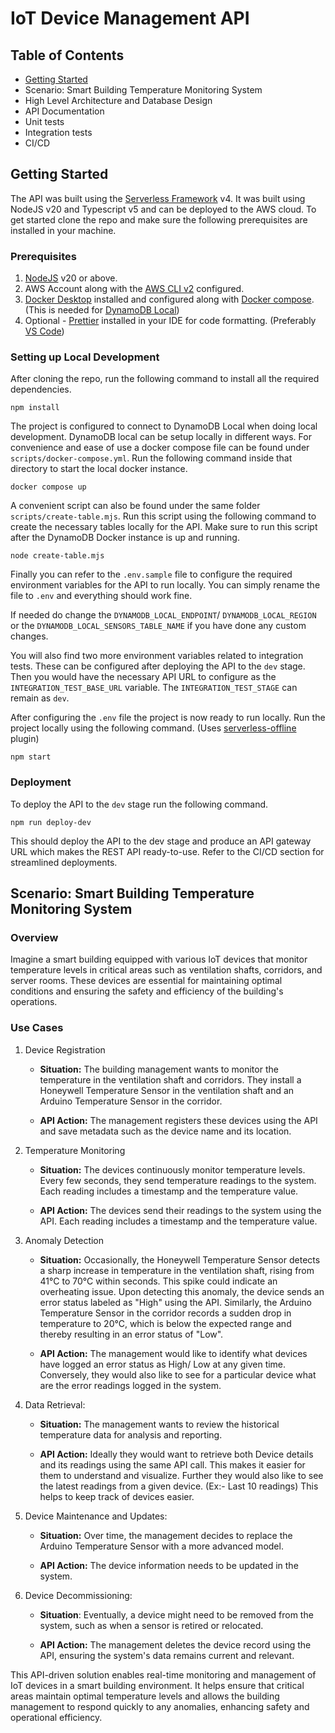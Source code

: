 # IoT Device Management API

## Table of Contents

- [Getting Started](https://github.com/keshav1002/iot-device-management-api?tab=readme-ov-file#getting-started)
- Scenario: Smart Building Temperature Monitoring System
- High Level Architecture and Database Design
- API Documentation
- Unit tests
- Integration tests
- CI/CD

## Getting Started

The API was built using the [Serverless Framework](https://www.serverless.com/) v4. It was built using NodeJS v20 and Typescript v5 and can be deployed to the AWS cloud. To get started clone the repo and make sure the following prerequisites are installed in your machine.

### Prerequisites

1. [NodeJS](https://nodejs.org/) v20 or above.
2. AWS Account along with the [AWS CLI v2](https://docs.aws.amazon.com/cli/latest/userguide/getting-started-install.html) configured.
3. [Docker Desktop](https://www.docker.com/products/docker-desktop/) installed and configured along with [Docker compose](https://docs.docker.com/compose/install/). (This is needed for [DynamoDB Local](https://docs.aws.amazon.com/amazondynamodb/latest/developerguide/DynamoDBLocal.DownloadingAndRunning.html#docker))
4. Optional - [Prettier](https://prettier.io/docs/en/editors) installed in your IDE for code formatting. (Preferably [VS Code](https://code.visualstudio.com/download))

### Setting up Local Development

After cloning the repo, run the following command to install all the required dependencies.

```
npm install
```

The project is configured to connect to DynamoDB Local when doing local development. DynamoDB local can be setup locally in different ways. For convenience and ease of use a docker compose file can be found under `scripts/docker-compose.yml`. Run the following command inside that directory to start the local docker instance.

```
docker compose up
```

A convenient script can also be found under the same folder `scripts/create-table.mjs`. Run this script using the following command to create the necessary tables locally for the API. Make sure to run this script after the DynamoDB Docker instance is up and running.

```
node create-table.mjs
```

Finally you can refer to the `.env.sample` file to configure the required environment variables for the API to run locally. You can simply rename the file to `.env` and everything should work fine. 

If needed do change the `DYNAMODB_LOCAL_ENDPOINT`/ `DYNAMODB_LOCAL_REGION` or the `DYNAMODB_LOCAL_SENSORS_TABLE_NAME` if you have done any custom changes.

You will also find two more environment variables related to integration tests. These can be configured after deploying the API to the `dev` stage. Then you would have the necessary API URL to configure as the `INTEGRATION_TEST_BASE_URL` variable. The `INTEGRATION_TEST_STAGE` can remain as `dev`.

After configuring the `.env` file the project is now ready to run locally. Run the project locally using the following command. (Uses [serverless-offline](https://www.serverless.com/plugins/serverless-offline) plugin)

```
npm start
```

### Deployment

To deploy the API to the `dev` stage run the following command.

```
npm run deploy-dev
```

This should deploy the API to the dev stage and produce an API gateway URL which makes the REST API ready-to-use. Refer to the CI/CD section for streamlined deployments.


## Scenario: Smart Building Temperature Monitoring System

### Overview

Imagine a smart building equipped with various IoT devices that monitor temperature levels in critical areas such as ventilation shafts, corridors, and server rooms. These devices are essential for maintaining optimal conditions and ensuring the safety and efficiency of the building's operations.

### Use Cases

1. Device Registration

   - **Situation:** The building management wants to monitor the temperature in the ventilation shaft and corridors. They install a Honeywell Temperature Sensor in the ventilation shaft and an Arduino Temperature Sensor in the corridor.

   - **API Action:** The management registers these devices using the API and save metadata such as the device name and its location.

2. Temperature Monitoring

   - **Situation:** The devices continuously monitor temperature levels. Every few seconds, they send temperature readings to the system. Each reading includes a timestamp and the temperature value.

   - **API Action:** The devices send their readings to the system using the API. Each reading includes a timestamp and the temperature value.

3. Anomaly Detection

   - **Situation:** Occasionally, the Honeywell Temperature Sensor detects a sharp increase in temperature in the ventilation shaft, rising from 41°C to 70°C within seconds. This spike could indicate an overheating issue. Upon detecting this anomaly, the device sends an error status labeled as "High" using the API. Similarly, the Arduino Temperature Sensor in the corridor records a sudden drop in temperature to 20°C, which is below the expected range and thereby resulting in an error status of "Low".

   - **API Action:** The management would like to identify what devices have logged an error status as High/ Low at any given time. Conversely, they would also like to see for a particular device what are the error readings logged in the system.

4. Data Retrieval:

   - **Situation:** The management wants to review the historical temperature data for analysis and reporting.

   - **API Action:** Ideally they would want to retrieve both Device details and its readings using the same API call. This makes it easier for them to understand and visualize. Further they would also like to see the latest readings from a given device. (Ex:- Last 10 readings) This helps to keep track of devices easier.

5. Device Maintenance and Updates:

   - **Situation:** Over time, the management decides to replace the Arduino Temperature Sensor with a more advanced model.

   - **API Action:** The device information needs to be updated in the system.

6. Device Decommissioning:

   - **Situation**: Eventually, a device might need to be removed from the system, such as when a sensor is retired or relocated.

   - **API Action:** The management deletes the device record using the API, ensuring the system's data remains current and relevant.

This API-driven solution enables real-time monitoring and management of IoT devices in a smart building environment. It helps ensure that critical areas maintain optimal temperature levels and allows the building management to respond quickly to any anomalies, enhancing safety and operational efficiency.
